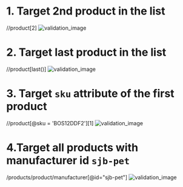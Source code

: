 # 1. Target 2nd product in the list
//product[2]
![validation_image](./xml_validated1.PNG)

# 2. Target last product in the list
//product[last()]
![validation_image](./xml_validated1.PNG)


# 3. Target `sku` attribute of the first product
//product[@sku = 'BOS12DDF2'][1]
![validation_image](./xml_validated1.PNG)

# 4.Target all products with manufacturer id `sjb-pet`

/products/product/manufacturer[@id="sjb-pet"]
![validation_image](./assignments/4.PNG)